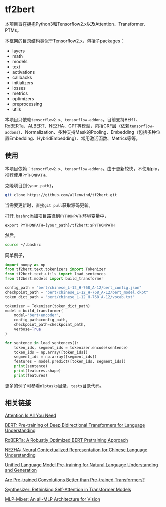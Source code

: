 # tf2bert

本项目旨在拥抱Python3和Tensorflow2.x以及Attention、Transformer、PTMs。

本框架的目录结构类似于Tensorflow2.x，包括子packages：
- layers
- math
- models
- text
- activations
- callbacks
- initializers
- losses
- metrics
- optimizers
- preprocessing
- utils

本项目只依赖`tensorflow2.x`、`tensorflow-addons`。目前支持BERT、RoBERTa、ALBERT、NEZHA、GPT等模型，包括CRF层（依赖`tensorflow-addons`）、Normalization、多种支持Mask的Pooling、Embedding（包括多种位置Embedding、HybridEmbedding）、常用激活函数、Metrics等等。



## 使用

本项目依赖：`tensorflow2.x`、`tensorflow-addons`。由于更新较快，不使用pip，推荐使用`PYTHONPATH`。

克隆项目到`{your_path}`，

```bash
git clone https://github.com/allenwind/tf2bert.git
```

当需要更新时，直接`git pull`获取源码更新。

打开`.bashrc`添加项目路径到`PYTHONPATH`环境变量中，

```.bashrc
export PYTHONPATH={your_path}/tf2bert:$PYTHONPATH
```

然后，

```bash
source ~/.bashrc
```

简单例子，

```python
import numpy as np
from tf2bert.text.tokenizers import Tokenizer
from tf2bert.text.utils import load_sentences
from tf2bert.models import build_transformer

config_path = "bert/chinese_L-12_H-768_A-12/bert_config.json"
checkpoint_path = "bert/chinese_L-12_H-768_A-12/bert_model.ckpt"
token_dict_path = "bert/chinese_L-12_H-768_A-12/vocab.txt"

tokenizer = Tokenizer(token_dict_path)
model = build_transformer(
    model="bert+encoder", 
    config_path=config_path, 
    checkpoint_path=checkpoint_path,
    verbose=True
)

for sentence in load_sentences():
    token_ids, segment_ids = tokenizer.encode(sentence)
    token_ids = np.array([token_ids])
    segment_ids = np.array([segment_ids])
    features = model.predict([token_ids, segment_ids])
    print(sentence)
    print(features.shape)
    print(features)
```

更多的例子可参看`nlptasks`目录、`tests`目录代码。



## 相关链接

[Attention Is All You Need](https://arxiv.org/abs/1706.03762)

[BERT: Pre-training of Deep Bidirectional Transformers for Language Understanding](https://arxiv.org/pdf/1810.04805.pdf)

[RoBERTa: A Robustly Optimized BERT Pretraining Approach](https://arxiv.org/pdf/1907.11692.pdf)

[NEZHA: Neural Contextualized Representation for Chinese Language Understanding](https://arxiv.org/abs/1909.00204)

[Unified Language Model Pre-training for Natural Language Understanding and Generation](https://arxiv.org/abs/1905.03197)

[Are Pre-trained Convolutions Better than Pre-trained Transformers?](https://arxiv.org/abs/2105.03322)

[Synthesizer: Rethinking Self-Attention in Transformer Models](https://arxiv.org/abs/2005.00743)

[MLP-Mixer: An all-MLP Architecture for Vision](https://arxiv.org/abs/2105.01601)



